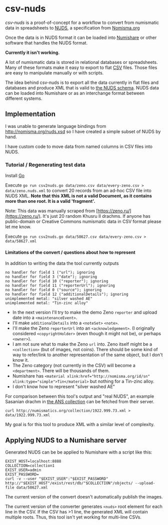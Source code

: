 
# csv-nuds

_csv-nuds_ is a proof-of-concept for a workflow to convert from numismatic data in spreadsheets to [NUDS](http://www.greekcoinage.org/nuds.html), a specification from [Nomisma.org](http://nomisma.org/)

Once the data is in NUDS format it can be loaded into [Numishare](https://github.com/ewg118/numishare) or other software that handles the NUDS format.

**Currently it isn't working.**

A lot of numismatic data is stored in relational databases or spreadsheets.  Many of these formats make it easy to export to flat [CSV](https://en.wikipedia.org/wiki/Comma-separated_values) files.  Those files are easy to manipulate manually or with scripts.

The idea behind csv-nuds is to export all the data currently in flat files and databases and produce XML that is valid to [the NUDS schema](http://nomisma.org/nuds.xsd).  NUDS data can be loaded into Numishare or as an interchange format between different systems.

## Implementation

I was unable to generate language bindings from http://nomisma.org/nuds.xsd so I have created a simple subset of NUDS by hand.

I have custom code to move data from named columns in CSV files into NUDS.

### Tutorial / Regenerating test data

Install [Go](https://en.wikipedia.org/wiki/Go_(programming_language))

Execute `go run csv2nuds.go data/zeno.csv data/every-zeno.csv > data/zeno.nuds.xml` to convert 20 records from an ad-hoc CSV file into NUDS XML.
**Note that this XML is not a valid Document, as it contains more than one
root.  It is a valid 'fragment'.**

Note: This data was manually scraped from [https://zeno.ru/](https://zeno.ru/).  It's just 20 random Khusru II drachms.  If anyone has public-domain or Creative Commons numismatic data in CSV format please let me know.

Execute `go run csv2nuds.go data/58627.csv data/every-zeno.csv > data/58627.xml`

#### Limitations of the convert / questions about how to represent

In addition to writing the data the tool currently outputs

```
no handler for field 1 ("url"); ignoring
no handler for field 3 ("date"); ignoring
no handler for field 10 ("reporter"); ignoring
no handler for field 11 ("reporterUrl"); ignoring
no handler for field 0 ("source"); ignoring
no handler for field 12 ("additionalDetails"); ignoring
unimplemented metal: "silver washed AE"
unimplemented metal: "Tin-zinc alloy"
```

- In the next version I'll try to make the demo Zeno `reporter` and upload date into a `<maintenanceEvent>`.
- I'll make `additionalDetails` into a `<noteSet>` `<note>`.
- I'll make the Zeno `reporterUrl` into an `<acknowledgement>`.  (I originally considered `<copyrightHolder>` (even though it might not be), or perhaps `<owner>`).
- I am not sure what to make the Zeno `url` into.  Zeno itself might be a `<collection>` (but of images, not coins).  There should be some kind of way to refer/link to another representation of the same object, but I don't know it.
- The Zeno category (not currently in the CSV) will become a `<department>`.  There will be thousands of them.
- Numishare has `<material xlink:href="http://nomisma.org/id/sn" xlink:type="simple">Tin</material>` but nothing for a Tin-zinc alloy.
- I don't know how to represent "silver washed AE"

For comparison between this tool's output and "real NUDS", an example Sasanian drachm in [the ANS collection](http://numismatics.org/search/) can be fetched from their server.

`curl http://numismatics.org/collection/1922.999.73.xml > data/1922.999.73.xml`

My goal is for this tool to produce XML with a similar level of complexity.

## Applying NUDS to a Numishare server

Generated NUDS can be be applied to Numishare with a script like this:

```
EXIST_HOST=localhost:8888
COLLECTION=collection1
EXIST_USER=admin
EXIST_PASSWORD=
curl -v --user "$EXIST_USER":"$EXIST_PASSWORD" http://"$EXIST_HOST"/exist/rest/db/"$COLLECTION"/objects/ --upload-file data/58627.xml
```

The current version of the convert doesn't automatically publish the images.

The current version of the converter generates `<nuds>` root element for each line in the CSV.  If the CSV has >1 line, the generated XML will contain multiple roots.  Thus, this tool isn't yet working for multi-line CSVs.